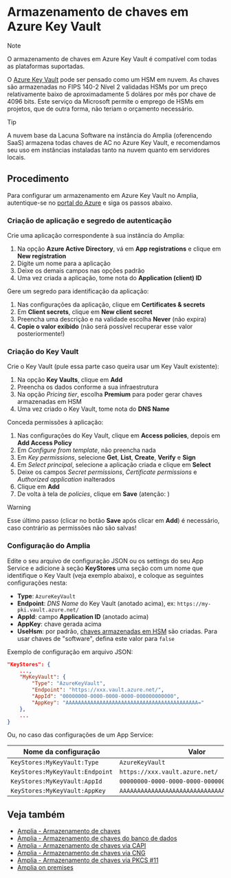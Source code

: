 ﻿# Armazenamento de chaves em Azure Key Vault

> [!NOTE]
> O armazenamento de chaves em Azure Key Vault é compatível com todas as plataformas suportadas.

O [Azure Key Vault](https://azure.microsoft.com/en-us/services/key-vault/) pode ser pensado como um HSM em nuvem. As chaves são armazenadas no FIPS 140-2 Nível 2 validadas HSMs por um preço
relativamente baixo de aproximadamente 5 doláres por mês por chave de 4096 bits. Este serviço da Microsoft permite o emprego de HSMs em projetos, que de outra forma, não teriam o orçamento necessário.

> [!TIP]
> A nuvem base da Lacuna Software na instância do Amplia (oferencendo SaaS) armazena todas chaves de AC no Azure Key Vault,
> e recomendamos seu uso em instâncias instaladas tanto na nuvem quanto em servidores locais.

## Procedimento

Para configurar um armazenamento em Azure Key Vault no Amplia, autentique-se no <a href="https://portal.azure.com" target="_blank">portal do Azure</a> e siga os passos abaixo.

### Criação de aplicação e segredo de autenticação

 Crie uma aplicação correspondente à sua instância do Amplia:

1. Na opção **Azure Active Directory**, vá em **App registrations** e clique em **New registration**
1. Digite um nome para a aplicação
1. Deixe os demais campos nas opções padrão
1. Uma vez criada a aplicação, tome nota do **Application (client) ID**

Gere um segredo para identificação da aplicação:

1. Nas configurações da aplicação, clique em **Certificates &amp; secrets**
1. Em **Client secrets**, clique em **New client secret**
1. Preencha uma descrição e na validade escolha **Never** (não expira)
1. **Copie o valor exibido** (não será possível recuperar esse valor posteriormente!)

### Criação do Key Vault

Crie o Key Vault (pule essa parte caso queira usar um Key Vault existente):

1. Na opção **Key Vaults**, clique em **Add**
1. Preencha os dados conforme a sua infraestrutura
1. Na opção *Pricing tier*, escolha **Premium** para poder gerar chaves armazenadas em HSM
1. Uma vez criado o Key Vault, tome nota do **DNS Name**

Conceda permissões à aplicação:

1. Nas configurações do Key Vault, clique em **Access policies**, depois em **Add Access Policy**
1. Em *Configure from template*, não preencha nada
1. Em *Key permissions*, selecione **Get**, **List**, **Create**, **Verify** e **Sign**
1. Em *Select principal*, selecione a aplicação criada e clique em **Select**
1. Deixe os campos *Secret permissions*, *Certificate permissions* e *Authorized application* inalterados
1. Clique em **Add**
1. De volta à tela de *policies*, clique em **Save** (atenção: )

> [!WARNING]
> Esse último passo (clicar no botão **Save** após clicar em **Add**) é necessário, caso contrário as permissões não são salvas!

### Configuração do Amplia

Edite o seu arquivo de configuração JSON ou os settings do seu App Service e adicione à seção **KeyStores** uma seção com um nome
que identifique o Key Vault (veja exemplo abaixo), e coloque as seguintes configurações nesta:

* **Type**: `AzureKeyVault`
* **Endpoint**: *DNS Name* do Key Vault (anotado acima), ex: `https://my-pki.vault.azure.net/`
* **AppId**: campo **Application ID** (anotado acima)
* **AppKey**: chave gerada acima
* **UseHsm**: por padrão, [chaves armazenadas em HSM](https://docs.microsoft.com/en-us/azure/key-vault/key-vault-hsm-protected-keys) são criadas. Para usar chaves de "software", defina este valor para `false`

Exemplo de configuração em arquivo JSON:

```json
"KeyStores": {
	...,
	"MyKeyVault": {
		"Type": "AzureKeyVault",
		"Endpoint": "https://xxx.vault.azure.net/",
		"AppId": "00000000-0000-0000-0000-000000000000",
		"AppKey": "AAAAAAAAAAAAAAAAAAAAAAAAAAAAAAAAAAAAAAAAAAA="
	},
	...
}
```

Ou, no caso das configurações de um App Service:

Nome da configuração            | Valor
------------------------------- | -------------
`KeyStores:MyKeyVault:Type`     | `AzureKeyVault`
`KeyStores:MyKeyVault:Endpoint` | `https://xxx.vault.azure.net/`
`KeyStores:MyKeyVault:AppId`    | `00000000-0000-0000-0000-000000000000`
`KeyStores:MyKeyVault:AppKey`   | `AAAAAAAAAAAAAAAAAAAAAAAAAAAAAAAAAAAAAAAAAAA=`

## Veja também

* [Amplia - Armazenamento de chaves](index.md)
* [Amplia - Armazenamento de chaves do banco de dados](database.md)
* [Amplia - Armazenamento de chaves via CAPI](capi.md)
* [Amplia - Armazenamento de chaves via CNG](cng.md)
* [Amplia - Armazenamento de chaves via PKCS #11](pkcs11.md)
* [Amplia on premises](../index.md)
